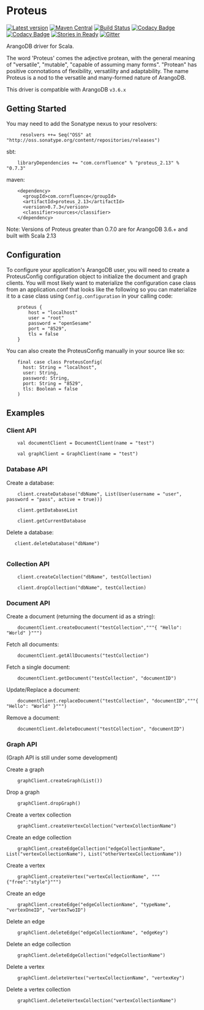 # Proteus

[![Latest version](https://index.scala-lang.org/charlesahunt/proteus/proteus/latest.svg)](https://index.scala-lang.org/cornfluence/proteus)
[![Maven Central](https://maven-badges.herokuapp.com/maven-central/com.cornfluence/proteus_2.12/badge.svg)](https://maven-badges.herokuapp.com/maven-central/com.cornfluence/proteus_2.12)
[![Build Status](https://travis-ci.org/charlesahunt/proteus.svg?branch=master)](https://travis-ci.org/charlesahunt/proteus)
[![Codacy Badge](https://api.codacy.com/project/badge/Grade/be829fed3c134f8cbf14c60290651d63)](https://www.codacy.com/app/matthicks/proteus?utm_source=github.com&amp;utm_medium=referral&amp;utm_content=charlesahunt/proteus&amp;utm_campaign=Badge_Grade)
[![Codacy Badge](https://api.codacy.com/project/badge/Coverage/be829fed3c134f8cbf14c60290651d63)](https://www.codacy.com/app/matthicks/proteus?utm_source=github.com&utm_medium=referral&utm_content=cornfluence/proteus&utm_campaign=Badge_Coverage)
[![Stories in Ready](https://badge.waffle.io/cornfluence/proteus.png?label=ready&title=Ready)](https://waffle.io/charlesahunt/proteus)
[![Gitter](https://badges.gitter.im/Join%20Chat.svg)](https://gitter.im/cornfluence/proteus)

ArangoDB driver for Scala.

The word 'Proteus' comes the adjective protean, with the general meaning of "versatile", "mutable", "capable of assuming many forms". "Protean" has positive connotations of flexibility, versatility and adaptability. 
The name Proteus is a nod to the versatile and many-formed nature of ArangoDB.

This driver is compatible with ArangoDB `v3.6.x`

## Getting Started

You may need to add the Sonatype nexus to your resolvers:
``` 
     resolvers ++= Seq("OSS" at "http://oss.sonatype.org/content/repositories/releases")
```

sbt:
```
    libraryDependencies += "com.cornfluence" % "proteus_2.13" % "0.7.3"
```

maven:
```
    <dependency>
      <groupId>com.cornfluence</groupId>
      <artifactId>proteus_2.13</artifactId>
      <version>0.7.3</version>
      <classifier>sources</classifier>
    </dependency>
```

Note: Versions of Proteus greater than 0.7.0 are for ArangoDB 3.6.+ and built with Scala 2.13


## Configuration

To configure your application's ArangoDB user, you will need to create a ProteusConfig configuration object to initialize
  the document and graph clients.  You will most likely want to materialize the configuration case class from an application.conf
  that looks like the following so you can materialize it to a case class using `Config.configuration` in your calling code:
```
    proteus {
        host = "localhost"
        user = "root"
        password = "openSesame"
        port = "8529",
        tls = false
    }
```

You can also create the ProteusConfig manually in your source like so:

```
    final case class ProteusConfig(
      host: String = "localhost",
      user: String,
      password: String,
      port: String = "8529",
      tls: Boolean = false
    )
```

## Examples

### Client API
```
    val documentClient = DocumentClient(name = "test")
            
    val graphClient = GraphClient(name = "test")
```
### Database API

Create a database:
```
    client.createDatabase("dbName", List(User(username = "user", password = "pass", active = true)))
    
    client.getDatabaseList
    
    client.getCurrentDatabase
```           
Delete a database:
 ```           
    client.deleteDatabase("dbName")
            
```            
### Collection API
```
    client.createCollection("dbName", testCollection)
    
    client.dropCollection("dbName", testCollection)

```            
### Document API
                        
Create a document (returning the document id as a string):
```
    documentClient.createDocument("testCollection","""{ "Hello": "World" }""")
```           
Fetch all documents:
```
    documentClient.getAllDocuments("testCollection")
```         
Fetch a single document:
```
    documentClient.getDocument("testCollection", "documentID")
```
Update/Replace a document:
```            
    documentClient.replaceDocument("testCollection", "documentID","""{ "Hello": "World" }""")
```            
Remove a document:
```
    documentClient.deleteDocument("testCollection", "documentID")
```            
### Graph API

 (Graph API is still under some development)
 
Create a graph
```
    graphClient.createGraph(List())
``` 
Drop a graph
```
    graphClient.dropGraph()
``` 
Create a vertex collection
```
    graphClient.createVertexCollection("vertexCollectionName")
```
Create an edge collection
```
    graphClient.createEdgeCollection("edgeCollectionName", List("vertexCollectionName"), List("otherVertexCollectionName"))
```
Create a vertex
```
    graphClient.createVertex("vertexCollectionName", """{"free":"style"}""")
```
Create an edge
```
    graphClient.createEdge("edgeCollectionName", "typeName", "vertexOneID", "vertexTwoID")
```            
Delete an edge
```
    graphClient.deleteEdge("edgeCollectionName", "edgeKey")
```
Delete an edge collection
```
    graphClient.deleteEdgeCollection("edgeCollectionName")
```
Delete a vertex
```
    graphClient.deleteVertex("vertexCollectionName", "vertexKey")
```
Delete a vertex collection
```
    graphClient.deleteVertexCollection("vertexCollectionName")
```
